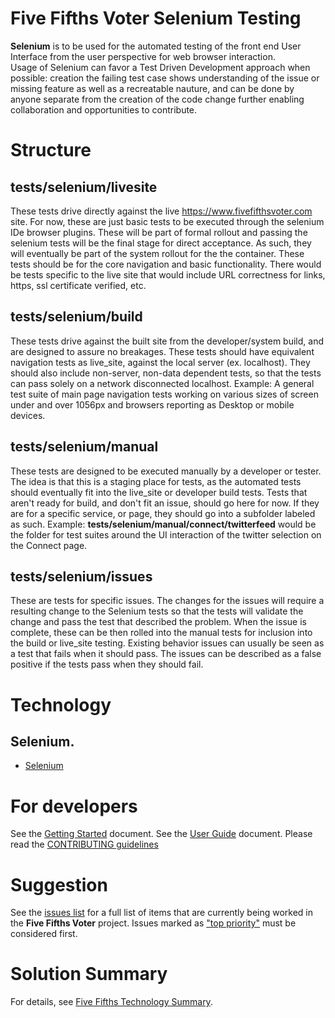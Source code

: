 
# Five Fifths Voter Selenium Testing

**Selenium** is to be used for the automated testing of the front end User Interface from the user perspective for web browser interaction.  
Usage of Selenium can favor a Test Driven Development approach when possible: creation the failing test case shows understanding of the issue or missing feature as well as a recreatable nauture, and can be done by anyone separate from the creation of the code change further enabling collaboration and opportunities to contribute.

# Structure
## **tests/selenium/livesite**
These tests drive directly against the live https://www.fivefifthsvoter.com site.
For now, these are just basic tests to be executed through the selenium IDe browser plugins.
These will be part of formal rollout and passing the selenium tests will be the final stage for direct acceptance.
As such, they will eventually be part of the system rollout for the the container. 
These tests should be for the core navigation and basic functionality.
There would be tests specific to the live site that would include URL correctness for links, https, ssl certificate verified, etc.

## **tests/selenium/build**
These tests drive against the built site from the developer/system build, and are designed to assure no breakages. These tests should have equivalent navigation tests as live_site, against the local server (ex. localhost). They should also include non-server, non-data dependent tests, so that the tests can pass solely on a network disconnected localhost. 
Example: A general test suite of main page navigation tests working on various sizes of screen under and over 1056px and browsers reporting as Desktop or mobile devices.

## **tests/selenium/manual**
These tests are designed to be executed manually by a developer or tester.
The idea is that this is a staging place for tests, as the automated tests should eventually fit into the live_site or developer build tests.
Tests that aren't ready for build, and don't fit an issue, should go here for now.
If they are for a specific service, or  page, they should go into a subfolder labeled as such.
Example: **tests/selenium/manual/connect/twitterfeed** would be the folder for test suites around the UI interaction of the twitter selection on the Connect page. 

## **tests/selenium/issues**
These are tests for specific issues. 
The changes for the issues will require a resulting change to the Selenium tests so that the tests will validate the change and pass the test that described the problem.
When the issue is complete, these can be then rolled into the manual tests for inclusion into the build or live_site testing.
Existing behavior issues can usually be seen as a test that fails when it should pass.
The issues can be described as a false positive if the tests pass when they should fail.


# Technology
## Selenium.
- [Selenium](https://www.selenium.dev)

# For developers
See the [Getting Started](doc/GETSTARTED.md) document.
See the [User Guide](doc/5-fifths-user-guide.pdf) document.
Please read the [CONTRIBUTING guidelines](/CONTRIBUTING.md)

# Suggestion
See the [issues list](https://github.com/Call-for-Code-for-Racial-Justice/Five-Fifths-Voter/issues) for a full list of items that are currently being worked in the **Five Fifths Voter** project. Issues marked as ["top priority"](https://github.com/Call-for-Code-for-Racial-Justice/Five-Fifths-Voter/issues?q=is%3Aissue+is%3Aopen+label%3A%22top+priority%22) must be considered first.

# Solution Summary
For details, see [Five Fifths Technology Summary](doc/SolutionFortification.md).
